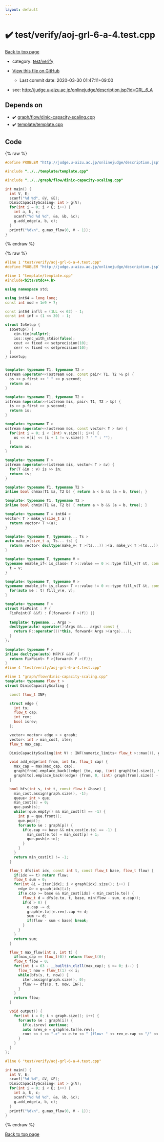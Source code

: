 ```yaml
---
layout: default
---
```


<!-- mathjax config similar to math.stackexchange -->
<script type="text/javascript" async
  src="https://cdnjs.cloudflare.com/ajax/libs/mathjax/2.7.5/MathJax.js?config=TeX-MML-AM_CHTML">
</script>
<script type="text/x-mathjax-config">
  MathJax.Hub.Config({
    TeX: { equationNumbers: { autoNumber: "AMS" }},
    tex2jax: {
      inlineMath: [ ['$','$'] ],
      processEscapes: true
    },
    "HTML-CSS": { matchFontHeight: false },
    displayAlign: "left",
    displayIndent: "2em"
  });
</script>

<script type="text/javascript" src="https://cdnjs.cloudflare.com/ajax/libs/jquery/3.4.1/jquery.min.js"></script>
<script src="https://cdn.jsdelivr.net/npm/jquery-balloon-js@1.1.2/jquery.balloon.min.js" integrity="sha256-ZEYs9VrgAeNuPvs15E39OsyOJaIkXEEt10fzxJ20+2I=" crossorigin="anonymous"></script>
<script type="text/javascript" src="../../../assets/js/copy-button.js"></script>
<link rel="stylesheet" href="../../../assets/css/copy-button.css" />


# :heavy_check_mark: test/verify/aoj-grl-6-a-4.test.cpp

<a href="../../../index.html">Back to top page</a>

* category: <a href="../../../index.html#5a4423c79a88aeb6104a40a645f9430c">test/verify</a>
* <a href="{{ site.github.repository_url }}/blob/master/test/verify/aoj-grl-6-a-4.test.cpp">View this file on GitHub</a>
    - Last commit date: 2020-03-30 01:47:11+09:00


* see: <a href="http://judge.u-aizu.ac.jp/onlinejudge/description.jsp?id=GRL_6_A">http://judge.u-aizu.ac.jp/onlinejudge/description.jsp?id=GRL_6_A</a>


## Depends on

* :heavy_check_mark: <a href="../../../library/graph/flow/dinic-capacity-scaling.cpp.html">graph/flow/dinic-capacity-scaling.cpp</a>
* :heavy_check_mark: <a href="../../../library/template/template.cpp.html">template/template.cpp</a>


## Code

<a id="unbundled"></a>
{% raw %}
```cpp
#define PROBLEM "http://judge.u-aizu.ac.jp/onlinejudge/description.jsp?id=GRL_6_A"

#include "../../template/template.cpp"

#include "../../graph/flow/dinic-capacity-scaling.cpp"

int main() {
  int V, E;
  scanf("%d %d", &V, &E);
  DinicCapacityScaling< int > g(V);
  for(int i = 0; i < E; i++) {
    int a, b, c;
    scanf("%d %d %d", &a, &b, &c);
    g.add_edge(a, b, c);
  }
  printf("%d\n", g.max_flow(0, V - 1));
}

```
{% endraw %}

<a id="bundled"></a>
{% raw %}
```cpp
#line 1 "test/verify/aoj-grl-6-a-4.test.cpp"
#define PROBLEM "http://judge.u-aizu.ac.jp/onlinejudge/description.jsp?id=GRL_6_A"

#line 1 "template/template.cpp"
#include<bits/stdc++.h>

using namespace std;

using int64 = long long;
const int mod = 1e9 + 7;

const int64 infll = (1LL << 62) - 1;
const int inf = (1 << 30) - 1;

struct IoSetup {
  IoSetup() {
    cin.tie(nullptr);
    ios::sync_with_stdio(false);
    cout << fixed << setprecision(10);
    cerr << fixed << setprecision(10);
  }
} iosetup;


template< typename T1, typename T2 >
ostream &operator<<(ostream &os, const pair< T1, T2 >& p) {
  os << p.first << " " << p.second;
  return os;
}

template< typename T1, typename T2 >
istream &operator>>(istream &is, pair< T1, T2 > &p) {
  is >> p.first >> p.second;
  return is;
}

template< typename T >
ostream &operator<<(ostream &os, const vector< T > &v) {
  for(int i = 0; i < (int) v.size(); i++) {
    os << v[i] << (i + 1 != v.size() ? " " : "");
  }
  return os;
}

template< typename T >
istream &operator>>(istream &is, vector< T > &v) {
  for(T &in : v) is >> in;
  return is;
}

template< typename T1, typename T2 >
inline bool chmax(T1 &a, T2 b) { return a < b && (a = b, true); }

template< typename T1, typename T2 >
inline bool chmin(T1 &a, T2 b) { return a > b && (a = b, true); }

template< typename T = int64 >
vector< T > make_v(size_t a) {
  return vector< T >(a);
}

template< typename T, typename... Ts >
auto make_v(size_t a, Ts... ts) {
  return vector< decltype(make_v< T >(ts...)) >(a, make_v< T >(ts...));
}

template< typename T, typename V >
typename enable_if< is_class< T >::value == 0 >::type fill_v(T &t, const V &v) {
  t = v;
}

template< typename T, typename V >
typename enable_if< is_class< T >::value != 0 >::type fill_v(T &t, const V &v) {
  for(auto &e : t) fill_v(e, v);
}

template< typename F >
struct FixPoint : F {
  FixPoint(F &&f) : F(forward< F >(f)) {}
 
  template< typename... Args >
  decltype(auto) operator()(Args &&... args) const {
    return F::operator()(*this, forward< Args >(args)...);
  }
};
 
template< typename F >
inline decltype(auto) MFP(F &&f) {
  return FixPoint< F >{forward< F >(f)};
}
#line 4 "test/verify/aoj-grl-6-a-4.test.cpp"

#line 1 "graph/flow/dinic-capacity-scaling.cpp"
template< typename flow_t >
struct DinicCapacityScaling {

  const flow_t INF;

  struct edge {
    int to;
    flow_t cap;
    int rev;
    bool isrev;
  };

  vector< vector< edge > > graph;
  vector< int > min_cost, iter;
  flow_t max_cap;

  DinicCapacityScaling(int V) : INF(numeric_limits< flow_t >::max()), graph(V), max_cap(0) {}

  void add_edge(int from, int to, flow_t cap) {
    max_cap = max(max_cap, cap);
    graph[from].emplace_back((edge) {to, cap, (int) graph[to].size(), false});
    graph[to].emplace_back((edge) {from, 0, (int) graph[from].size() - 1, true});
  }

  bool bfs(int s, int t, const flow_t &base) {
    min_cost.assign(graph.size(), -1);
    queue< int > que;
    min_cost[s] = 0;
    que.push(s);
    while(!que.empty() && min_cost[t] == -1) {
      int p = que.front();
      que.pop();
      for(auto &e : graph[p]) {
        if(e.cap >= base && min_cost[e.to] == -1) {
          min_cost[e.to] = min_cost[p] + 1;
          que.push(e.to);
        }
      }
    }
    return min_cost[t] != -1;
  }

  flow_t dfs(int idx, const int t, const flow_t base, flow_t flow) {
    if(idx == t) return flow;
    flow_t sum = 0;
    for(int &i = iter[idx]; i < graph[idx].size(); i++) {
      edge &e = graph[idx][i];
      if(e.cap >= base && min_cost[idx] < min_cost[e.to]) {
        flow_t d = dfs(e.to, t, base, min(flow - sum, e.cap));
        if(d > 0) {
          e.cap -= d;
          graph[e.to][e.rev].cap += d;
          sum += d;
          if(flow - sum < base) break;
        }
      }
    }
    return sum;
  }

  flow_t max_flow(int s, int t) {
    if(max_cap == flow_t(0)) return flow_t(0);
    flow_t flow = 0;
    for(int i = 63 - __builtin_clzll(max_cap); i >= 0; i--) {
      flow_t now = flow_t(1) << i;
      while(bfs(s, t, now)) {
        iter.assign(graph.size(), 0);
        flow += dfs(s, t, now, INF);
      }
    }
    return flow;
  }

  void output() {
    for(int i = 0; i < graph.size(); i++) {
      for(auto &e : graph[i]) {
        if(e.isrev) continue;
        auto &rev_e = graph[e.to][e.rev];
        cout << i << "->" << e.to << " (flow: " << rev_e.cap << "/" << e.cap + rev_e.cap << ")" << endl;
      }
    }
  }
};

#line 6 "test/verify/aoj-grl-6-a-4.test.cpp"

int main() {
  int V, E;
  scanf("%d %d", &V, &E);
  DinicCapacityScaling< int > g(V);
  for(int i = 0; i < E; i++) {
    int a, b, c;
    scanf("%d %d %d", &a, &b, &c);
    g.add_edge(a, b, c);
  }
  printf("%d\n", g.max_flow(0, V - 1));
}

```
{% endraw %}

<a href="../../../index.html">Back to top page</a>

